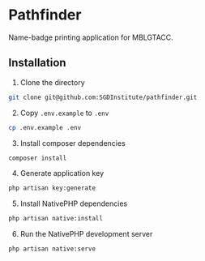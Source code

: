 # Pathfinder

Name-badge printing application for MBLGTACC.

## Installation

1. Clone the directory

```bash
git clone git@github.com:SGDInstitute/pathfinder.git
```

2. Copy `.env.example` to `.env`

```bash
cp .env.example .env
```

3. Install composer dependencies

```bash
composer install
```

4. Generate application key

```bash
php artisan key:generate
```

5. Install NativePHP dependencies

```bash
php artisan native:install
```

6. Run the NativePHP development server

```bash
php artisan native:serve
```
